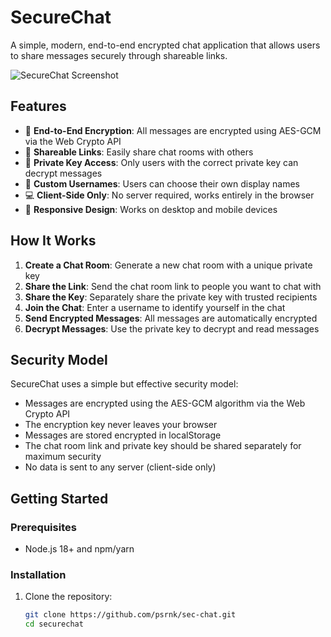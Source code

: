 
# SecureChat

A simple, modern, end-to-end encrypted chat application that allows users to share messages securely through shareable links.

![SecureChat Screenshot](/placeholder.svg?height=400&width=800)

## Features

- 🔐 **End-to-End Encryption**: All messages are encrypted using AES-GCM via the Web Crypto API
- 🔗 **Shareable Links**: Easily share chat rooms with others
- 🔑 **Private Key Access**: Only users with the correct private key can decrypt messages
- 👤 **Custom Usernames**: Users can choose their own display names
- 💻 **Client-Side Only**: No server required, works entirely in the browser
- 📱 **Responsive Design**: Works on desktop and mobile devices

## How It Works

1. **Create a Chat Room**: Generate a new chat room with a unique private key
2. **Share the Link**: Send the chat room link to people you want to chat with
3. **Share the Key**: Separately share the private key with trusted recipients
4. **Join the Chat**: Enter a username to identify yourself in the chat
5. **Send Encrypted Messages**: All messages are automatically encrypted
6. **Decrypt Messages**: Use the private key to decrypt and read messages

## Security Model

SecureChat uses a simple but effective security model:

- Messages are encrypted using the AES-GCM algorithm via the Web Crypto API
- The encryption key never leaves your browser
- Messages are stored encrypted in localStorage
- The chat room link and private key should be shared separately for maximum security
- No data is sent to any server (client-side only)

## Getting Started

### Prerequisites

- Node.js 18+ and npm/yarn

### Installation

1. Clone the repository:
   ```bash
   git clone https://github.com/psrnk/sec-chat.git
   cd securechat